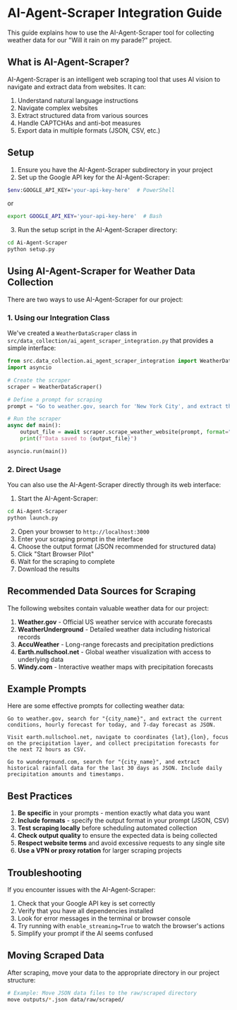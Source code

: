 # AI-Agent-Scraper Integration Guide

This guide explains how to use the AI-Agent-Scraper tool for collecting weather data for our "Will it rain on my parade?" project.

## What is AI-Agent-Scraper?

AI-Agent-Scraper is an intelligent web scraping tool that uses AI vision to navigate and extract data from websites. It can:

1. Understand natural language instructions
2. Navigate complex websites
3. Extract structured data from various sources
4. Handle CAPTCHAs and anti-bot measures
5. Export data in multiple formats (JSON, CSV, etc.)

## Setup

1. Ensure you have the AI-Agent-Scraper subdirectory in your project
2. Set up the Google API key for the AI-Agent-Scraper:

```bash
$env:GOOGLE_API_KEY='your-api-key-here'  # PowerShell
```

or 

```bash
export GOOGLE_API_KEY='your-api-key-here'  # Bash
```

3. Run the setup script in the AI-Agent-Scraper directory:

```bash
cd Ai-Agent-Scraper
python setup.py
```

## Using AI-Agent-Scraper for Weather Data Collection

There are two ways to use AI-Agent-Scraper for our project:

### 1. Using our Integration Class

We've created a `WeatherDataScraper` class in `src/data_collection/ai_agent_scraper_integration.py` that provides a simple interface:

```python
from src.data_collection.ai_agent_scraper_integration import WeatherDataScraper
import asyncio

# Create the scraper
scraper = WeatherDataScraper()

# Define a prompt for scraping
prompt = "Go to weather.gov, search for 'New York City', and extract the current conditions and 7-day forecast as JSON."

# Run the scraper
async def main():
    output_file = await scraper.scrape_weather_website(prompt, format="json")
    print(f"Data saved to {output_file}")

asyncio.run(main())
```

### 2. Direct Usage

You can also use the AI-Agent-Scraper directly through its web interface:

1. Start the AI-Agent-Scraper:

```bash
cd Ai-Agent-Scraper
python launch.py
```

2. Open your browser to `http://localhost:3000`
3. Enter your scraping prompt in the interface
4. Choose the output format (JSON recommended for structured data)
5. Click "Start Browser Pilot"
6. Wait for the scraping to complete
7. Download the results

## Recommended Data Sources for Scraping

The following websites contain valuable weather data for our project:

1. **Weather.gov** - Official US weather service with accurate forecasts
2. **WeatherUnderground** - Detailed weather data including historical records
3. **AccuWeather** - Long-range forecasts and precipitation predictions
4. **Earth.nullschool.net** - Global weather visualization with access to underlying data
5. **Windy.com** - Interactive weather maps with precipitation forecasts

## Example Prompts

Here are some effective prompts for collecting weather data:

```
Go to weather.gov, search for "{city_name}", and extract the current conditions, hourly forecast for today, and 7-day forecast as JSON.
```

```
Visit earth.nullschool.net, navigate to coordinates {lat},{lon}, focus on the precipitation layer, and collect precipitation forecasts for the next 72 hours as CSV.
```

```
Go to wunderground.com, search for "{city_name}", and extract historical rainfall data for the last 30 days as JSON. Include daily precipitation amounts and timestamps.
```

## Best Practices

1. **Be specific** in your prompts - mention exactly what data you want
2. **Include formats** - specify the output format in your prompt (JSON, CSV)
3. **Test scraping locally** before scheduling automated collection
4. **Check output quality** to ensure the expected data is being collected
5. **Respect website terms** and avoid excessive requests to any single site
6. **Use a VPN or proxy rotation** for larger scraping projects

## Troubleshooting

If you encounter issues with the AI-Agent-Scraper:

1. Check that your Google API key is set correctly
2. Verify that you have all dependencies installed
3. Look for error messages in the terminal or browser console
4. Try running with `enable_streaming=True` to watch the browser's actions
5. Simplify your prompt if the AI seems confused

## Moving Scraped Data

After scraping, move your data to the appropriate directory in our project structure:

```bash
# Example: Move JSON data files to the raw/scraped directory
move outputs/*.json data/raw/scraped/
```
